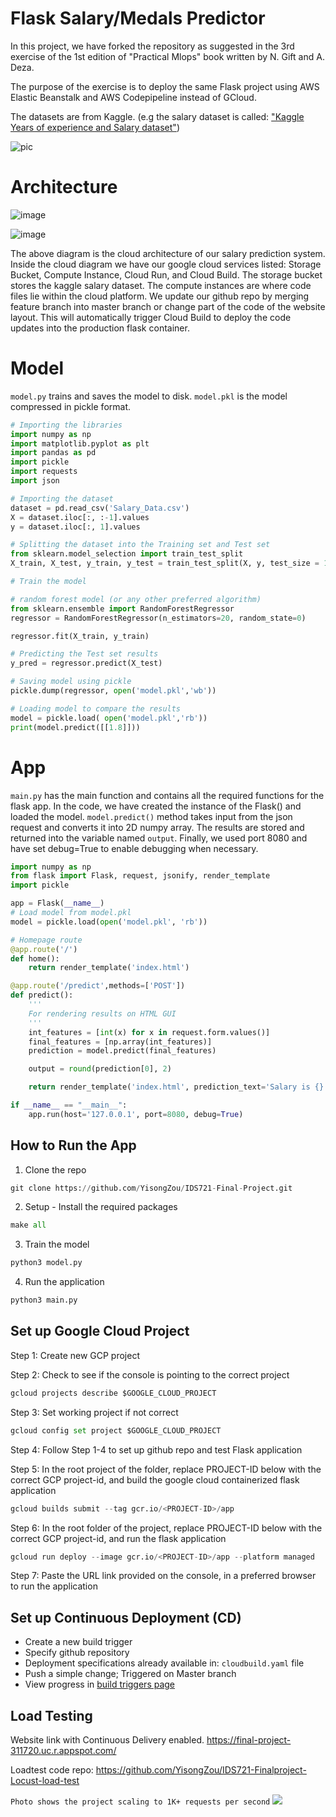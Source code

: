 # Flask Salary/Medals Predictor
In this project, we have forked the repository as suggested in the 3rd exercise of the 1st edition of "Practical Mlops" book written by N. Gift and A. Deza.  

The purpose of the exercise is to deploy the same Flask project using AWS Elastic Beanstalk and AWS Codepipeline instead of GCloud.

The datasets are from Kaggle. (e.g the salary dataset is called: ["Kaggle Years of experience and Salary dataset"](https://www.kaggle.com/rohankayan/years-of-experience-and-salary-dataset))

![pic](https://github.com/YisongZou/IDS721-Final-Project/blob/main/Screen%20Shot%202021-04-22%20at%201.42.12%20AM.png)

# Architecture
![image](https://github.com/user-attachments/assets/3b0e8055-0299-4d73-9abc-a4d804866ac2)

![image](https://user-images.githubusercontent.com/61890131/116028539-37bec680-a60c-11eb-8527-35cf3cf1dac5.png)

The above diagram is the cloud architecture of our salary prediction system. Inside the cloud diagram we have our google cloud services listed: Storage Bucket, Compute Instance, Cloud Run, and Cloud Build. The storage bucket stores the kaggle salary dataset. The compute instances are where code files lie within the cloud platform. We update our github repo by merging feature branch into master branch or change part of the code of the website layout. This will automatically trigger Cloud Build to deploy the code updates into the production flask container.

# Model
`model.py` trains and saves the model to disk.
`model.pkl` is the model compressed in pickle format.

```python
# Importing the libraries
import numpy as np
import matplotlib.pyplot as plt
import pandas as pd
import pickle
import requests
import json

# Importing the dataset
dataset = pd.read_csv('Salary_Data.csv')
X = dataset.iloc[:, :-1].values
y = dataset.iloc[:, 1].values

# Splitting the dataset into the Training set and Test set
from sklearn.model_selection import train_test_split
X_train, X_test, y_train, y_test = train_test_split(X, y, test_size = 1/3, random_state = 0)

# Train the model

# random forest model (or any other preferred algorithm)
from sklearn.ensemble import RandomForestRegressor
regressor = RandomForestRegressor(n_estimators=20, random_state=0)

regressor.fit(X_train, y_train)

# Predicting the Test set results
y_pred = regressor.predict(X_test)

# Saving model using pickle
pickle.dump(regressor, open('model.pkl','wb'))

# Loading model to compare the results
model = pickle.load( open('model.pkl','rb'))
print(model.predict([[1.8]]))
```

# App
`main.py` has the main function and contains all the required functions for the flask app. In the code, we have created the instance of the Flask() and loaded the model. `model.predict()` method takes input from the json request and converts it into 2D numpy array. The results are stored and returned into the variable named `output`. Finally, we used port 8080 and have set debug=True to enable debugging when necessary.

```python
import numpy as np
from flask import Flask, request, jsonify, render_template
import pickle

app = Flask(__name__)
# Load model from model.pkl
model = pickle.load(open('model.pkl', 'rb'))

# Homepage route
@app.route('/')
def home():
    return render_template('index.html')

@app.route('/predict',methods=['POST'])
def predict():
    '''
    For rendering results on HTML GUI
    '''
    int_features = [int(x) for x in request.form.values()]
    final_features = [np.array(int_features)]
    prediction = model.predict(final_features)

    output = round(prediction[0], 2)

    return render_template('index.html', prediction_text='Salary is {}'.format(output))

if __name__ == "__main__":
    app.run(host='127.0.0.1', port=8080, debug=True)
```


## How to Run the App

1) Clone the repo
```python
git clone https://github.com/YisongZou/IDS721-Final-Project.git
```
2) Setup - Install the required packages
```python
make all
```
3) Train the model
```python
python3 model.py
```
4) Run the application
```python
python3 main.py
```

## Set up Google Cloud Project
Step 1: Create new GCP project

Step 2: Check to see if the console is pointing to the correct project
```python
gcloud projects describe $GOOGLE_CLOUD_PROJECT
```

Step 3: Set working project if not correct
```python
gcloud config set project $GOOGLE_CLOUD_PROJECT
```

Step 4: Follow Step 1-4 to set up github repo and test Flask application

Step 5: In the root project of the folder, replace PROJECT-ID below with the correct GCP project-id, and build the google cloud containerized flask application
```python
gcloud builds submit --tag gcr.io/<PROJECT-ID>/app
```

Step 6: In the root folder of the project, replace PROJECT-ID below with the correct GCP project-id, and run the flask application
```python
gcloud run deploy --image gcr.io/<PROJECT-ID>/app --platform managed
```

Step 7: Paste the URL link provided on the console, in a preferred browser to run the application


## Set up Continuous Deployment (CD)
- Create a new build trigger
- Specify github repository
- Deployment specifications already available in: `cloudbuild.yaml` file
- Push a simple change; Triggered on Master branch
- View progress in [build triggers page](https://console.cloud.google.com/cloud-build/triggers)


## Load Testing

Website link with Continuous Delivery enabled.
https://final-project-311720.uc.r.appspot.com/

Loadtest code repo: https://github.com/YisongZou/IDS721-Finalproject-Locust-load-test

```Photo shows the project scaling to 1K+ requests per second```
![](https://github.com/YisongZou/IDS721-Finalproject-Locust-load-test/blob/main/IMG_1076.PNG)
